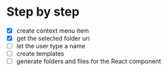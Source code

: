 # Step by step
* [x] create context menu item
* [x] get the selected folder uri
* [ ] let the user type a name
* [ ] create templates
* [ ] generate folders and files for the React component